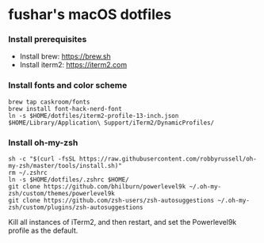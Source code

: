 # fushar's macOS dotfiles

### Install prerequisites

- Install brew: https://brew.sh
- Install iterm2: https://iterm2.com

### Install fonts and color scheme

```
brew tap caskroom/fonts
brew install font-hack-nerd-font
ln -s $HOME/dotfiles/iterm2-profile-13-inch.json $HOME/Library/Application\ Support/iTerm2/DynamicProfiles/
```

### Install oh-my-zsh

```
sh -c "$(curl -fsSL https://raw.githubusercontent.com/robbyrussell/oh-my-zsh/master/tools/install.sh)"
rm ~/.zshrc
ln -s $HOME/dotfiles/.zshrc $HOME/
git clone https://github.com/bhilburn/powerlevel9k ~/.oh-my-zsh/custom/themes/powerlevel9k
git clone https://github.com/zsh-users/zsh-autosuggestions ~/.oh-my-zsh/custom/plugins/zsh-autosuggestions
```

Kill all instances of iTerm2, and then restart, and set the Powerlevel9k profile as the default.
